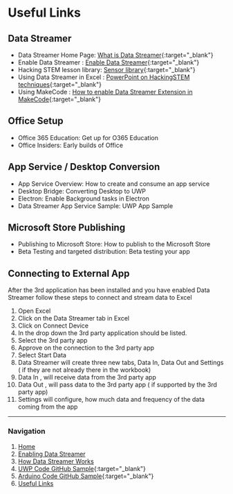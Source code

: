 # Useful Links
## Data Streamer
* Data Streamer Home Page: [What is Data Streamer](https://aka.ms/data-streamer){:target="_blank"}
* Enable Data Streamer : [Enable Data Streamer](https://support.office.com/en-us/article/what-is-data-streamer-1d52ffce-261c-4d7b-8017-89e8ee2b806f?ui=en-US&rs=en-US&ad=US){:target="_blank"}
* Hacking STEM lesson library: [Sensor library](https://www.microsoft.com/en-us/education/education-workshop/activity-library.aspx){:target="_blank"}
* Using Data Streamer in Excel : [PowerPoint on HackingSTEM techniques](https://aka.ms/hackingstem-excel-training-powerpoint){:target="_blank"}
* Using MakeCode : [How to enable Data Streamer Extension in MakeCode](https://makecode.microbit.org/pkg/microsoft/pxt-hacking-stem){:target="_blank"}

## Office Setup
* Office 365 Education: Get up for O365 Education
* Office Insiders: Early builds of Office

## App Service / Desktop Conversion
* App Service Overview: How to create and consume an app service
* Desktop Bridge: Converting Desktop to UWP
* Electron: Enable Background tasks in Electron
* Data Streamer App Service Sample: UWP App Sample

## Microsoft Store Publishing
* Publishing to Microsoft Store: How to publish to the Microsoft Store
* Beta Testing and targeted distribution: Beta testing your app

## Connecting to External App
After the 3rd application has been installed and you have enabled Data Streamer follow these steps to connect and stream data to Excel
1. Open Excel
2. Click on the Data Streamer tab in Excel 
3. Click on Connect Device
4. In the drop down the 3rd party application should be listed. 
5. Select the 3rd party app
6. Approve on the connection to the 3rd party app
7. Select Start Data
8. Data Streamer will create three new tabs, Data In, Data Out and Settings ( if they are not already there in the workbook)
9. Data In , will receive data from the 3rd party app
10. Data Out , will pass data to the 3rd party app ( if supported by the 3rd party app)
11. Settings will configure, how much data and frequency of the data coming from the app

***
### Navigation
1. [Home](https://microsoft.github.io/DataStreamerDevPortal)
2. [Enabling Data Streamer](https://microsoft.github.io/DataStreamerDevPortal/enable)
3. [How Data Streamer Works](https://microsoft.github.io/DataStreamerDevPortal/works)
4. [UWP Code GitHub Sample](https://github.com/Microsoft/DataStreamerSamples){:target="_blank"}
5. [Arduino Code GitHub Sample](https://github.com/Microsoft/HackingSTEMSamples){:target="_blank"}
6. [Useful Links](https://microsoft.github.io/DataStreamerDevPortal/links)